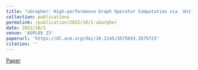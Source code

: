 ```yaml
---
title: "uGrapher: High-performance Graph Operator Computation via  Unified Abstraction for Graph Neural Networks"
collection: publications
permalink: /publication/2022/10/1-uGarpher
date: 2022/10/1
venue: 'ASPLOS 23'
paperurl: 'https://dl.acm.org/doi/10.1145/3575693.3575723'
citation: ''
---
```


<a href='https://dl.acm.org/doi/10.1145/3575693.3575723'>Paper</a>
